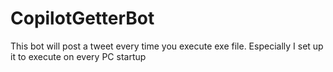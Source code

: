 # CopilotGetterBot
This bot will post a tweet every time you execute exe file. Especially I set up it to execute on every PC startup
